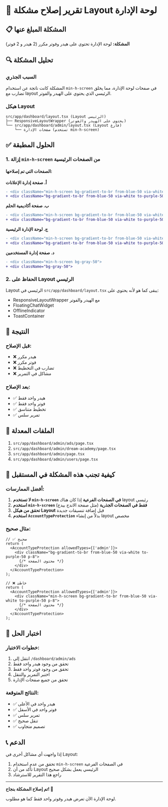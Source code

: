 # 🔧 تقرير إصلاح مشكلة Layout لوحة الإدارة

## 📋 المشكلة المبلغ عنها

**المشكلة:** لوحة الإدارة تحتوي على هيدر وفوتر مكرر (2 هيدر و 2 فوتر)

## 🔍 تحليل المشكلة

### السبب الجذري
المشكلة كانت ناتجة عن استخدام `min-h-screen` في صفحات لوحة الإدارة، مما يخلق تضارب مع layout الرئيسي الذي يحتوي على الهيدر والفوتر.

### هيكل Layout
```
src/app/dashboard/layout.tsx (Layout الرئيسي)
├── ResponsiveLayoutWrapper (يحتوي على الهيدر والفوتر)
└── src/app/dashboard/admin/layout.tsx (Layout فارغ)
    └── صفحات الإدارة (تستخدم min-h-screen)
```

## ✅ الحلول المطبقة

### 1. إزالة `min-h-screen` من الصفحات الرئيسية

#### الصفحات التي تم إصلاحها:

**أ. صفحة إدارة الإعلانات**
```diff
- <div className="min-h-screen bg-gradient-to-br from-blue-50 via-white to-purple-50 p-8">
+ <div className="bg-gradient-to-br from-blue-50 via-white to-purple-50 p-8">
```

**ب. صفحة أكاديمية الحلم**
```diff
- <div className="min-h-screen bg-gradient-to-br from-blue-50 via-white to-purple-50 p-8">
+ <div className="bg-gradient-to-br from-blue-50 via-white to-purple-50 p-8">
```

**ج. لوحة الإدارة الرئيسية**
```diff
- <div className="min-h-screen bg-gradient-to-br from-blue-50 via-white to-purple-50 p-8">
+ <div className="bg-gradient-to-br from-blue-50 via-white to-purple-50 p-8">
```

**د. صفحة إدارة المستخدمين**
```diff
- <div className="min-h-screen bg-gray-50">
+ <div className="bg-gray-50">
```

### 2. الحفاظ على Layout الرئيسي

Layout الرئيسي في `src/app/dashboard/layout.tsx` يبقى كما هو لأنه يحتوي على:
- ResponsiveLayoutWrapper مع الهيدر والفوتر
- FloatingChatWidget
- OfflineIndicator
- ToastContainer

## 🎯 النتيجة

### قبل الإصلاح:
- ❌ هيدر مكرر
- ❌ فوتر مكرر
- ❌ تضارب في التخطيط
- ❌ مشاكل في التمرير

### بعد الإصلاح:
- ✅ هيدر واحد فقط
- ✅ فوتر واحد فقط
- ✅ تخطيط متناسق
- ✅ تمرير سلس

## 📁 الملفات المعدلة

1. `src/app/dashboard/admin/ads/page.tsx`
2. `src/app/dashboard/admin/dream-academy/page.tsx`
3. `src/app/dashboard/admin/page.tsx`
4. `src/app/dashboard/admin/users/page.tsx`

## 🔧 كيفية تجنب هذه المشكلة في المستقبل

### أفضل الممارسات:

1. **لا تستخدم `min-h-screen` في الصفحات الفرعية** إذا كان هناك layout رئيسي
2. **استخدم `min-h-screen` فقط في الصفحات الجذرية** (مثل صفحة الاندج بيدج)
3. **تحقق من هيكل Layout** قبل إضافة تنسيقات جديدة
4. **استخدم `AccountTypeProtection`** بدلاً من إنشاء layout مخصص

### مثال صحيح:
```tsx
// ✅ صحيح
return (
  <AccountTypeProtection allowedTypes={['admin']}>
    <div className="bg-gradient-to-br from-blue-50 via-white to-purple-50 p-8">
      {/* محتوى الصفحة */}
    </div>
  </AccountTypeProtection>
);

// ❌ خاطئ
return (
  <AccountTypeProtection allowedTypes={['admin']}>
    <div className="min-h-screen bg-gradient-to-br from-blue-50 via-white to-purple-50 p-8">
      {/* محتوى الصفحة */}
    </div>
  </AccountTypeProtection>
);
```

## 🧪 اختبار الحل

### خطوات الاختبار:
1. انتقل إلى `/dashboard/admin/ads`
2. تحقق من وجود هيدر واحد فقط
3. تحقق من وجود فوتر واحد فقط
4. اختبر التمرير والتنقل
5. تحقق من جميع صفحات الإدارة

### النتائج المتوقعة:
- ✅ هيدر واحد في الأعلى
- ✅ فوتر واحد في الأسفل
- ✅ تمرير سلس
- ✅ تنقل صحيح
- ✅ تصميم متجاوب

## 📞 الدعم

إذا واجهت أي مشاكل أخرى في Layout:
1. تحقق من عدم استخدام `min-h-screen` في الصفحات الفرعية
2. تأكد من أن Layout الرئيسي يعمل بشكل صحيح
3. راجع هذا التقرير للاسترشاد

---

**تم إصلاح المشكلة بنجاح! 🎉**

لوحة الإدارة الآن تعرض هيدر وفوتر واحد فقط كما هو مطلوب.
